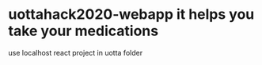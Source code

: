 # uottahack2020-webapp it helps you take your medications
<p>use localhost react project in uotta folder<p>

